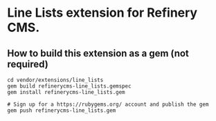 # Line Lists extension for Refinery CMS.

## How to build this extension as a gem (not required)

    cd vendor/extensions/line_lists
    gem build refinerycms-line_lists.gemspec
    gem install refinerycms-line_lists.gem

    # Sign up for a https://rubygems.org/ account and publish the gem
    gem push refinerycms-line_lists.gem
